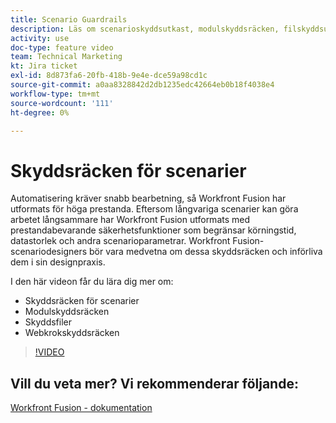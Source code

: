 ```yaml
---
title: Scenario Guardrails
description: Läs om scenarioskyddsutkast, modulskyddsräcken, filskyddsutkast och webkrokskyddsräcken i [!DNL Adobe Workfront Fusion].
activity: use
doc-type: feature video
team: Technical Marketing
kt: Jira ticket
exl-id: 8d873fa6-20fb-418b-9e4e-dce59a98cd1c
source-git-commit: a0aa8328842d2db1235edc42664eb0b18f4038e4
workflow-type: tm+mt
source-wordcount: '111'
ht-degree: 0%

---
```


# Skyddsräcken för scenarier

Automatisering kräver snabb bearbetning, så Workfront Fusion har utformats för höga prestanda. Eftersom långvariga scenarier kan göra arbetet långsammare har Workfront Fusion utformats med prestandabevarande säkerhetsfunktioner som begränsar körningstid, datastorlek och andra scenarioparametrar. Workfront Fusion-scenariodesigners bör vara medvetna om dessa skyddsräcken och införliva dem i sin designpraxis.

I den här videon får du lära dig mer om:

* Skyddsräcken för scenarier
* Modulskyddsräcken
* Skyddsfiler
* Webkrokskyddsräcken

>[!VIDEO](https://video.tv.adobe.com/v/335314/?quality=12)

## Vill du veta mer? Vi rekommenderar följande:

[Workfront Fusion - dokumentation](https://experienceleague.adobe.com/docs/workfront/using/adobe-workfront-fusion/workfront-fusion-2.html?lang=en)
